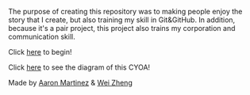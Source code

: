 The purpose of creating this repository was to making people enjoy the story that I create, but also training my skill in Git&GitHub. In addition, because it's a pair project, this project also trains my corporation and communication skill.

Click [here](situations/casting-ceremony.md) to begin!

Click [here](https://docs.google.com/a/hstat.org/drawings/d/1rf62FHJ2kwocAW8CFAD4nK-2h_ecGi4NpvmzzBIjjVE/edit?usp=sharing) to see the diagram of this CYOA!

Made by [Aaron Martinez](https://github.com/aaronm9990) & [Wei Zheng](https://github.com/weiz9762)
